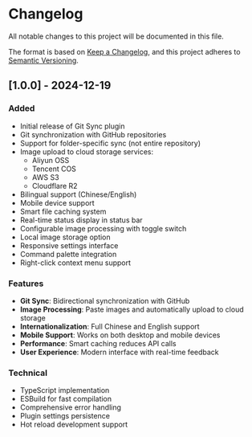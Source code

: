 # Changelog

All notable changes to this project will be documented in this file.

The format is based on [Keep a Changelog](https://keepachangelog.com/en/1.0.0/),
and this project adheres to [Semantic Versioning](https://semver.org/spec/v2.0.0.html).

## [1.0.0] - 2024-12-19

### Added

- Initial release of Git Sync plugin
- Git synchronization with GitHub repositories
- Support for folder-specific sync (not entire repository)
- Image upload to cloud storage services:
  - Aliyun OSS
  - Tencent COS
  - AWS S3
  - Cloudflare R2
- Bilingual support (Chinese/English)
- Mobile device support
- Smart file caching system
- Real-time status display in status bar
- Configurable image processing with toggle switch
- Local image storage option
- Responsive settings interface
- Command palette integration
- Right-click context menu support

### Features

- **Git Sync**: Bidirectional synchronization with GitHub
- **Image Processing**: Paste images and automatically upload to cloud storage
- **Internationalization**: Full Chinese and English support
- **Mobile Support**: Works on both desktop and mobile devices
- **Performance**: Smart caching reduces API calls
- **User Experience**: Modern interface with real-time feedback

### Technical

- TypeScript implementation
- ESBuild for fast compilation
- Comprehensive error handling
- Plugin settings persistence
- Hot reload development support
